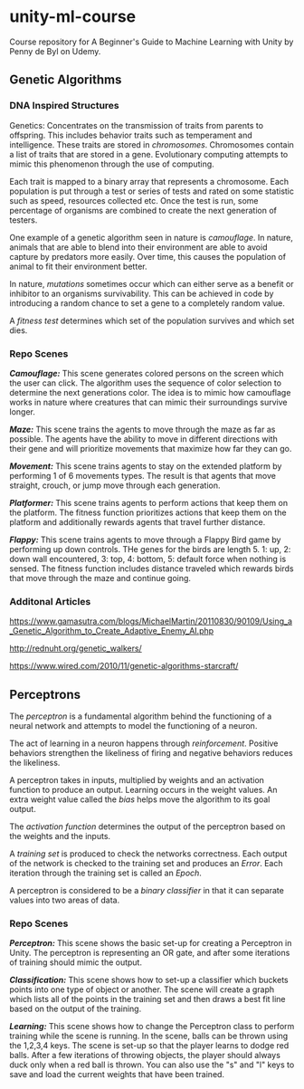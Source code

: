 # unity-ml-course

Course repository for A Beginner's Guide to Machine Learning with Unity by Penny de Byl on Udemy.

## Genetic Algorithms

### DNA Inspired Structures

Genetics: Concentrates on the transmission of traits from parents to offspring.  This includes behavior traits such as temperament and intelligence.  These traits are stored in _chromosomes_.  Chromosomes contain a list of traits that are stored in a gene.  Evolutionary computing attempts to mimic this phenomenon through the use of computing.

Each trait is mapped to a binary array that represents a chromosome.  Each population is put through a test or series of tests and rated on some statistic such as speed, resources collected etc.  Once the test is run, some percentage of organisms are combined to create the next generation of testers.

One example of a genetic algorithm seen in nature is _camouflage_.  In nature, animals that are able to blend into their environment are able to avoid capture by predators more easily.  Over time, this causes the population of animal to fit their environment better.

In nature, _mutations_ sometimes occur which can either serve as a benefit or inhibitor to an organisms survivability.  This can be achieved in code by introducing a random chance to set a gene to a completely random value.

A _fitness test_ determines which set of the population survives and which set dies.

### Repo Scenes

**_Camouflage:_** This scene generates colored persons on the screen which the user can click.  The algorithm uses the sequence of color selection to determine the next generations color.  The idea is to mimic how camouflage works in nature where creatures that can mimic their surroundings survive longer.

**_Maze:_** This scene trains the agents to move through the maze as far as possible.  The agents have the ability to move in different directions with their gene and will prioritize movements that maximize how far they can go.

**_Movement:_** This scene trains agents to stay on the extended platform by performing 1 of 6 movements types.  The result is that agents that move straight, crouch, or jump move through each generation.

**_Platformer:_** This scene trains agents to perform actions that keep them on the platform.  The fitness function prioritizes actions that keep them on the platform and additionally rewards agents that travel further distance.

**_Flappy:_** This scene trains agents to move through a Flappy Bird game by performing up down controls.  THe genes for the birds are length 5.  1: up, 2: down wall encountered, 3: top, 4: bottom, 5: default force when nothing is sensed.  The fitness function includes distance traveled which rewards birds that move through the maze and continue going.

### Additonal Articles

https://www.gamasutra.com/blogs/MichaelMartin/20110830/90109/Using_a_Genetic_Algorithm_to_Create_Adaptive_Enemy_AI.php

http://rednuht.org/genetic_walkers/

https://www.wired.com/2010/11/genetic-algorithms-starcraft/

## Perceptrons

The _perceptron_ is a fundamental algorithm behind the functioning of a neural network and attempts to model the functioning of a neuron.

The act of learning in a neuron happens through _reinforcement_.  Positive behaviors strengthen the likeliness of firing and negative behaviors reduces the likeliness.

A perceptron takes in inputs, multiplied by weights and an activation function to produce an output.  Learning occurs in the weight values.  An extra weight value called the _bias_ helps move the algorithm to its goal output.  

The _activation function_ determines the output of the perceptron based on the weights and the inputs.  

A _training set_ is produced to check the networks correctness.  Each output of the network is checked to the training set and produces an _Error_.  Each iteration through the training set is called an _Epoch_.

A perceptron is considered to be a _binary classifier_ in that it can separate values into two areas of data.

### Repo Scenes

**_Perceptron:_** This scene shows the basic set-up for creating a Perceptron in Unity.  The perceptron is representing an OR gate, and after some iterations of training should mimic the output.

**_Classification:_** This scene shows how to set-up a classifier which buckets points into one type of object or another.  The scene will create a graph which lists all of the points in the training set and then draws a best fit line based on the output of the training.

**_Learning:_** This scene shows how to change the Perceptron class to perform training while the scene is running.  In the scene, balls can be thrown using the 1,2,3,4 keys.  The scene is set-up so that the player learns to dodge red balls.  After a few iterations of throwing objects, the player should always duck only when a red ball is thrown.  You can also  use the "s" and "l" keys to save and load the current weights that have been trained.
